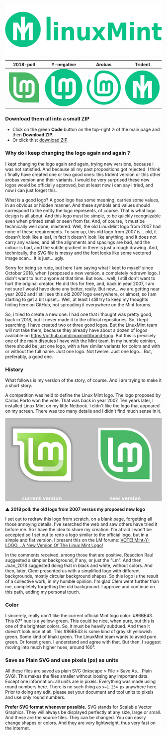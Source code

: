 ![preview](trident-name.png)

| 2018-poll | Y-negative | Arobas | Trident |
|:---:|:---:|:---:|:---:|
| <img src="https://raw.githubusercontent.com/SebastJava/linuxmint-logo/master/2018-poll/Mint-Y-logo-02.svg" width="512"> | <img src="https://raw.githubusercontent.com/SebastJava/linuxmint-logo/master/Y-negative.svg" width="512"> | <img src="https://raw.githubusercontent.com/SebastJava/linuxmint-logo/master/arobas-color.svg" width="512"> | <img src="https://raw.githubusercontent.com/SebastJava/linuxmint-logo/master/trident.svg" width="512"> |

### Download them all into a small ZIP

* Click on the green **Code** button on the top-right ↗ of the main page and then **Download ZIP.**
* Or click this: [download ZIP](https://github.com/SebastJava/linuxmint-logo/archive/refs/heads/master.zip).

### Why do i keep changing the logo again and again ?

I kept changing the logo again and again, trying new versions, because i was not satisfied. And because all my past propositions got rejected. I think i finally have created one or two good ones: this trident version or this other arobas version and their variants. I would be very surprised these new logos would be officially approved, but at least now i can say i tried, and now i can just forget this.

What is a good logo? A good logo has some meaning, carries some values, in an obvious or hidden manner. And these symbols and values should correspond to the entity the logo represents, of course. That is what logo design is all about. And this logo must be simple, to be quickly recognizable even when printed small or seen from far. And, of course, it must be technically well done, mastered. Well, the old LinuxMint logo from 2007 had none of these requirements. To sum up, this old logo from 2007 is... old, it doesn't look like a leaf, in fact it doesn't look like anything, and it does not carry any values, and all the alignments and spacings are bad, and the colour is bad, and the subtle gradient in there is just a rough drawing. And, technically, the SVG file is messy and the font looks like some vectored image scan... It is just... ugly.

Sorry for being so rude, but here I am saying what I kept to myself since October 2018, when I proposed a new version, a completely redrawn logo. I didn't want to hurt anyone at that time. But now... well, I still don't want to hurt the original creator. He did this for free, and, back in year 2007, I am not sure I would have done any better, really. But now... we are getting near year 2022 and I still see this old 2007 logo everywhere, or almost, so I am starting to get a bit upset... Well, at least I still try to keep my thoughts hiding here on GitHub, not spreading it everywhere on the Mint forums.

So, i tried to create a new one. I had one that i thought was pretty good, back in 2018, but it never made it to the official repositories. So, i kept searching. I have created two or three good logos. But the LinuxMint team will not take them, because they already have about a dozen of logos available on https://github.com/linuxmint/brand-logo. But this is precisely one of the main disputes I have with the Mint team. In my humble opinion, there should be just one logo, with a few similar variants for colors and with or without the full name. Just one logo. Not twelve. Just one logo... But, preferably, a good one.

### History

What follows is my version of the story, of course. And i am trying to make it a short story.

A competition was held to define the Linux Mint logo. The logo proposed by Carlos Porto won the vote. That was back in year 2007. Ten years later, I installed Linux Mint on my little Netbook. I didn't like the logo that appeared on my screen. There was too many details and I didn't find much sense in it.

![2018-poll/Mint-logo-compare.png](2018-poll/Mint-logo-compare.png)

▲ **2018 poll: the old logo from 2007 versus my proposed new logo**

I set out to redraw this logo from scratch, on a blank page, forgetting all those annoying details. I've searched the web and saw others have tried it before me. So I have the idea to share my creation. I'm afraid I won't be accepted so I set out to redo a logo similar to the official logo, but in a simple and flat version. I present this on the LM forums: [VOTE! Mint-Y-LOGO... A New Version Of The Linux Mint Logo!](Https://forums.linuxmint.com/viewtopic.php?f=19&t=280401)

In the comments received, among those that are positive, Reaccion Raul suggested a simpler background, if any, or just the "Lm". And then Joan_2018 suggested doing that in black and white, without colors. And then, later, Clem presented us with a simplified logo with different backgrounds, mostly circular background shapes. So this logo is the result of a collective work, in my humble opinion. I'm glad Clem went further than me, completely forgetting the old background. I approve and continue on this path, adding my personal touch.

### Color

I sincerely, really don't like the current official Mint logo color: #86BE43. This 87° hue is a yellow-green. This could be nice, when pure, but this is one of the brightest colors. So, it must be heavily subdued. And then it doesn't look nice at all. This #86BE43 is some kind of grayish yellowish green. Some kind of khaki green. The LinuxMint team wants to avoid pure green. Or forest green. I understand and agree with that. But then, I suggest moving into much higher hues, around 160°.

### Save as Plain SVG and use pixels (px) as units

All these files are saved as plain SVG (Inkscape > File > Save As... Plain SVG). This makes the files smaller without loosing any important data. Except one information: all units are in pixels. Everything was made using round numbers here. There is no such thing as `x=1.234 px` anywhere here. Prior to doing any edit, please set your document and tool units to pixels and use only round numbers.

**Prefer SVG format whenever possible.** SVG stands for Scalable Vector Graphics. They will always be displayed perfectly at any size, large or small. And these are the source files. They can be changed. You can easily change shapes or colors. And they are very lightweight, thus very fast on the internet.